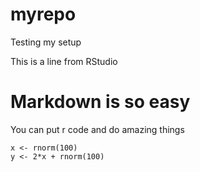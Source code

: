 # myrepo
Testing my setup

This is a line from RStudio

# Markdown is so easy

You can put r code and do amazing things

```{r simulate_data}
x <- rnorm(100)
y <- 2*x + rnorm(100)
```
